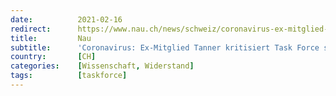 ```yaml
---
date:          2021-02-16
redirect:      https://www.nau.ch/news/schweiz/coronavirus-ex-mitglied-tanner-kritisiert-task-force-scharf-65872262
title:         Nau
subtitle:      'Coronavirus: Ex-Mitglied Tanner kritisiert Task Force scharf'
country:       [CH]
categories:    [Wissenschaft, Widerstand]
tags:          [taskforce]
---
```

